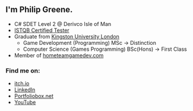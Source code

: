 ## I'm Philip Greene.
- C# SDET Level 2 @ Derivco Isle of Man
- [ISTQB Certified Tester](https://skillshub.isqi.org/67kbexja)
- Graduate from [Kingston University London](https://www.kingston.ac.uk/)
  - Game Development (Programming) MSc -> Distinction
  - Computer Science (Games Programming) BSc(Hons) -> First Class
- Member of [hometeamgamedev.com](https://hometeamgamedev.com/)

### Find me on:
 - [itch.io](https://vyrium.itch.io/)
 - [LinkedIn](https://www.linkedin.com/in/philipgreene1/)
 - [Portfoliobox.net](http://philipgreene.portfoliobox.net/)
 - [YouTube](https://www.youtube.com/Vyrium)
